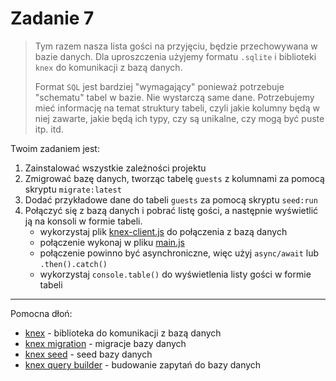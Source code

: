 # Zadanie 7

> Tym razem nasza lista gości na przyjęciu, będzie przechowywana w bazie danych.
> Dla uproszczenia użyjemy formatu `.sqlite` i biblioteki `knex` do komunikacji z bazą danych.
> 
> Format `SQL` jest bardziej "wymagający" ponieważ potrzebuje "schematu" tabel w bazie. Nie wystarczą same dane. Potrzebujemy mieć informację na temat struktury tabeli, czyli jakie kolumny będą w niej zawarte, jakie będą ich typy, czy są unikalne, czy mogą być puste itp. itd.

Twoim zadaniem jest:
1. Zainstalować wszystkie zależności projektu
2. Zmigrować bazę danych, tworząc tabelę `guests` z kolumnami za pomocą skryptu `migrate:latest`
3. Dodać przykładowe dane do tabeli `guests` za pomocą skryptu `seed:run`
4. Połączyć się z bazą danych i pobrać listę gości, a następnie wyświetlić ją na konsoli w formie tabeli.
    - wykorzystaj plik [knex-client.js](./src/knex-client.js) do połączenia z bazą danych
    - połączenie wykonaj w pliku [main.js](./src/main.js)
    - połączenie powinno być asynchroniczne, więc użyj `async/await` lub `.then().catch()`
    - wykorzystaj `console.table()` do wyświetlenia listy gości w formie tabeli

----
Pomocna dłoń:

- [knex](https://knexjs.org/) - biblioteka do komunikacji z bazą danych
- [knex migration](https://knexjs.org/guide/migrations.html) - migracje bazy danych
- [knex seed](https://knexjs.org/guide/migrations.html#seed-files) - seed bazy danych
- [knex query builder](https://knexjs.org/guide/query-builder.html#knex) - budowanie zapytań do bazy danych